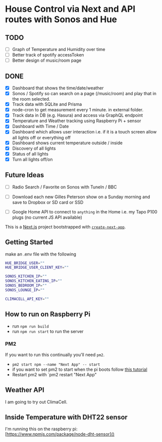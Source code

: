 # House Control via Next and API routes with Sonos and Hue

## TODO

- [ ] Graph of Temperature and Humidity over time
- [ ] Better track of spotify accessToken
- [ ] Better design of music/room page

## DONE
- [x] Dashboard that shows the time/date/weather
- [x] Sonos / Spotify so can search on a page (/music/room) and play that in the room selected.
- [x] Track data with SQLite and Prisma
- [x] node-cron to get measurement every 1 minute. in external folder.
- [x] Track data in DB (e.g. Hasura) and access via GraphQL endpoint
- [x] Temperature and Weather tracking using Raspberry Pi + sensor
- [x] Dashboard with Time / Date
- [x] Dashboard which allows user interaction i.e. if it is a touch screen allow all lights off or everything off
- [x] Dashboard shows current temperature outside / inside
- [x] Discovery of all lights
- [x] Status of all lights
- [x] Turn all lights off/on

## Future Ideas

- [ ] Radio Search / Favorite on Sonos with TuneIn / BBC
- [ ] Download each new Gilles Peterson show on a Sunday morning and save to Dropbox or SD card or SSD
- [ ] Google Home API to connect to `anything` in the Home i.e. my Tapo P100 plugs (no current JS API available)


This is a [Next.js](https://nextjs.org/) project bootstrapped with [`create-next-app`](https://github.com/vercel/next.js/tree/canary/packages/create-next-app).

## Getting Started

make an .env file with the following

```bash
HUE_BRIDGE_USER=""
HUE_BRIDGE_USER_CLIENT_KEY=""

SONOS_KITCHEN_IP=""
SONOS_KITCHEN_EATING_IP=""
SONOS_BEDROOM_IP=""
SONOS_LOUNGE_IP=""

CLIMACELL_API_KEY=""
```

## How to run on Raspberry Pi

- run `npm run build`
- run `npm run start` to run the server

### PM2

If you want to run this continually you'll need `pm2`.

- `pm2 start npm --name "Next App" -- start`
- if you want to set pm2 to start when the pi boots follow [this tutorial](https://medium.com/@andrew.nease.code/set-up-a-self-booting-node-js-eb56ebd05549)
- Restart pm2 with `pm2 restart "Next App"

## Weather API

I am going to try out ClimaCell.

## Inside Temperature with DHT22 sensor

I'm running this on the raspberry pi: [https://www.npmjs.com/package/node-dht-sensor]()

